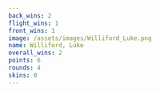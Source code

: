 ```yaml
---
back_wins: 2
flight_wins: 1
front_wins: 1
image: /assets/images/Williford_Luke.png
name: Williford, Luke
overall_wins: 2
points: 6
rounds: 4
skins: 0
---
```

